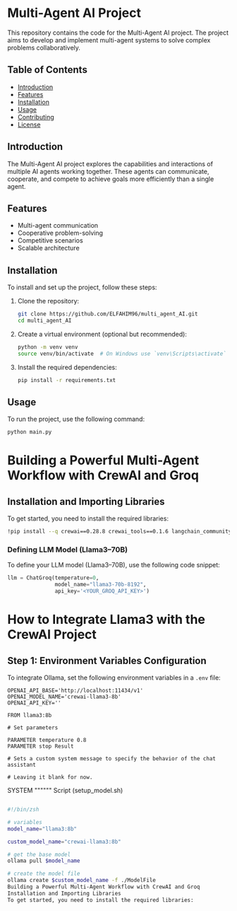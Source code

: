 # Multi-Agent AI Project

This repository contains the code for the Multi-Agent AI project. The project aims to develop and implement multi-agent systems to solve complex problems collaboratively.

## Table of Contents

- [Introduction](#introduction)
- [Features](#features)
- [Installation](#installation)
- [Usage](#usage)
- [Contributing](#contributing)
- [License](#license)

## Introduction

The Multi-Agent AI project explores the capabilities and interactions of multiple AI agents working together. These agents can communicate, cooperate, and compete to achieve goals more efficiently than a single agent.

## Features

- Multi-agent communication
- Cooperative problem-solving
- Competitive scenarios
- Scalable architecture

## Installation

To install and set up the project, follow these steps:

1. Clone the repository:
    ```sh
    git clone https://github.com/ELFAHIM96/multi_agent_AI.git
    cd multi_agent_AI
    ```

2. Create a virtual environment (optional but recommended):
    ```sh
    python -m venv venv
    source venv/bin/activate  # On Windows use `venv\Scripts\activate`
    ```

3. Install the required dependencies:
    ```sh
    pip install -r requirements.txt
    ```

## Usage

To run the project, use the following command:

```sh
python main.py
```

# Building a Powerful Multi-Agent Workflow with CrewAI and Groq

## Installation and Importing Libraries

To get started, you need to install the required libraries:

```bash
!pip install --q crewai==0.28.8 crewai_tools==0.1.6 langchain_community==0.0.29 langchain_groq
```
### Defining LLM Model (Llama3–70B)

To define your LLM model (Llama3–70B), use the following code snippet:

```python
llm = ChatGroq(temperature=0,
               model_name="llama3-70b-8192",
               api_key='<YOUR_GROQ_API_KEY>')
```
# How to Integrate Llama3 with the CrewAI Project

## Step 1: Environment Variables Configuration

To integrate Ollama, set the following environment variables in a `.env` file:

```plaintext
OPENAI_API_BASE='http://localhost:11434/v1'
OPENAI_MODEL_NAME='crewai-llama3-8b'
OPENAI_API_KEY=''
```

```plaintext
FROM llama3:8b

# Set parameters

PARAMETER temperature 0.8
PARAMETER stop Result

# Sets a custom system message to specify the behavior of the chat assistant

# Leaving it blank for now.
```

SYSTEM """"""
Script (setup_model.sh)
```bash

#!/bin/zsh

# variables
model_name="llama3:8b"

custom_model_name="crewai-llama3:8b"

# get the base model
ollama pull $model_name

# create the model file
ollama create $custom_model_name -f ./ModelFile
Building a Powerful Multi-Agent Workflow with CrewAI and Groq
Installation and Importing Libraries
To get started, you need to install the required libraries:
```




